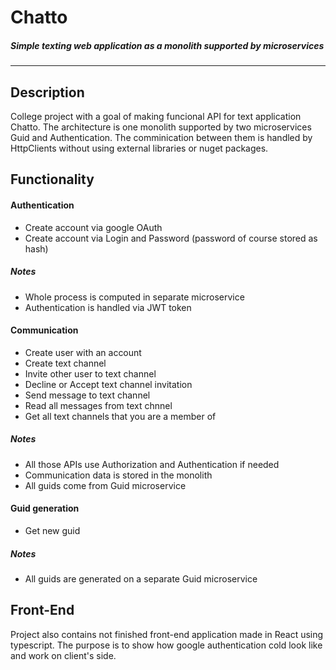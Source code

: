 # **Chatto**
##### _Simple texting web application as a monolith supported by microservices_
------------------------


## Description
College project with a goal of making funcional API for text application Chatto. The architecture is one monolith supported by two microservices Guid and Authentication. The comminication between them is handled by HttpClients without using external libraries or nuget packages.
## Functionality
#### Authentication
* Create account via google OAuth
* Create account via Login and Password (password of course stored as hash)
##### Notes
* Whole process is computed in separate microservice
* Authentication is handled via JWT token
#### Communication
* Create user with an account
* Create text channel
* Invite other user to text channel
* Decline or Accept text channel invitation
* Send message to text channel
* Read all messages from text chnnel
* Get all text channels that you are a member of
##### Notes
* All those APIs use Authorization and Authentication if needed
* Communication data is stored in the monolith
* All guids come from Guid microservice
#### Guid generation
* Get new guid
##### Notes
* All guids are generated on a separate Guid microservice


## Front-End
Project also contains not finished front-end application made in React using typescript. The purpose is to show how google authentication cold look like and work on client's side.
